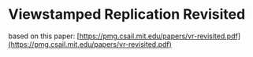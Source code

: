 # Viewstamped Replication Revisited
based on this paper: [https://pmg.csail.mit.edu/papers/vr-revisited.pdf](https://pmg.csail.mit.edu/papers/vr-revisited.pdf)
